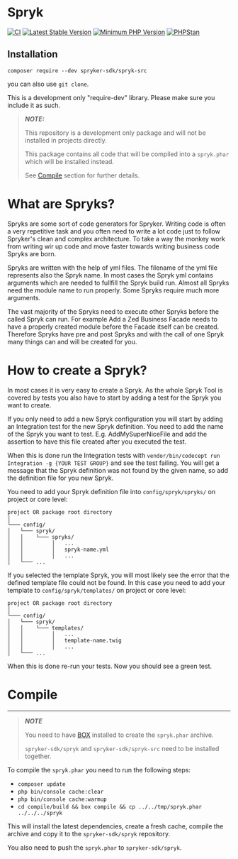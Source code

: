 # Spryk
[![CI](https://github.com/spryker-sdk/spryk-src/workflows/CI/badge.svg?branch=master)](https://github.com/spryker-sdk/spryk-src/actions?query=workflow%3ACI+branch%3Amaster)
[![Latest Stable Version](https://poser.pugx.org/spryker-sdk/spryk-src/v/stable.svg)](https://packagist.org/packages/spryker-sdk/spryk-src)
[![Minimum PHP Version](https://img.shields.io/badge/php-%3E%3D%207.4-8892BF.svg)](https://php.net/)
[![PHPStan](https://img.shields.io/badge/PHPStan-enabled-brightgreen.svg?style=flat)](https://github.com/phpstan/phpstan)

## Installation

```
composer require --dev spryker-sdk/spryk-src
```

you can also use `git clone`.

This is a development only "require-dev" library. Please make sure you include it as such.

> **_NOTE:_**
>
> This repository is a development only package and will not be installed in projects directly.
>
> This package contains all code that will be compiled into a `spryk.phar` which will be installed instead.
>
> See [Compile](#Compile) section for further details.

# What are Spryks?

Spryks are some sort of code generators for Spryker. Writing code is often a very repetitive task and you often need to write a lot code just to follow Spryker's clean and complex architecture.
To take a way the monkey work from writing wir up code and move faster towards writing business code Spryks are born.

Spryks are written with the help of yml files. The filename of the yml file represents also the Spryk name. In most cases the Spryk yml contains arguments which are needed to fullfill the Spryk build run. Almost all Spryks need the module name to run properly. Some Spryks require much more arguments.

The vast majority of the Spryks need to execute other Spryks before the called Spryk can run. For example Add a Zed Business Facade needs to have a properly created module before the Facade itself can be created. Therefore Spryks have pre and post Spryks and with the call of one Spryk many things can and will be created for you.

# How to create a Spryk?

In most cases it is very easy to create a Spryk. As the whole Spryk Tool is covered by tests you also have to start by adding a test for the Spryk you want to create.

If you only need to add a new Spryk configuration you will start by adding an Integration test for the new Spryk definition. You need to add the name of the Spryk you want to test. E.g. AddMySuperNiceFile and add the assertion to have this file created after you executed the test.

When this is done run the Integration tests with `vendor/bin/codecept run Integration -g {YOUR TEST GROUP}` and see the test failing. You will get a message that the Spryk definition was not found by the given name, so add the definition file for you new Spryk.

You need to add your Spryk definition file into `config/spryk/spryks/` on project or core level:

```
project OR package root directory
│
└─── config/
│   └─── spryk/
│   │    └─── spryks/
│   │         │   ...
│   │         │   spryk-name.yml
│   │         │   ...
│   └─── ...
```

If you selected the template Spryk, you will most likely see the error that the defined template file could not be found. In this case you need to add your template to `config/spryk/templates/` on project or core level:

```
project OR package root directory
│
└─── config/
│   └─── spryk/
│   │    └─── templates/
│   │         │   ...
│   │         │   template-name.twig
│   │         │   ...
│   └─── ...
```

When this is done re-run your tests. Now you should see a green test.

# Compile

---
> **_NOTE_**
>
> You need to have [BOX](https://github.com/box-project/box) installed to create the `spryk.phar` archive.
>
> `spryker-sdk/spryk` and `spryker-sdk/spryk-src` need to be installed together.


To compile the `spryk.phar` you need to run the following steps:

- `composer update`
- `php bin/console cache:clear`
- `php bin/console cache:warmup`
- `cd compile/build && box compile && cp ../../tmp/spryk.phar ../../../spryk`

This will install the latest dependencies, create a fresh cache, compile the archive and copy it to the `spryker-sdk/spryk` repository.

You also need to push the `spryk.phar` to `spryker-sdk/spryk`.
